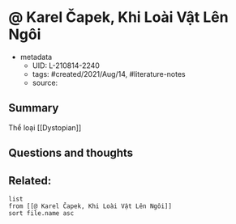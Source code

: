 # @ Karel Čapek, Khi Loài Vật Lên Ngôi


- metadata
	- UID: L-210814-2240
	- tags: #created/2021/Aug/14, #literature-notes 
	- source: 

## Summary
Thể loại [[Dystopian]]


## Questions and thoughts


## Related:
```dataview
list
from [[@ Karel Čapek, Khi Loài Vật Lên Ngôi]]
sort file.name asc
```
